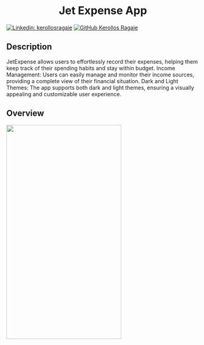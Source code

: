 <h1 align="center">Jet Expense App</h1>

[![Linkedin: kerollosragaie](https://img.shields.io/badge/-kerollosragaie-blue?style=flat-square&logo=Linkedin&logoColor=white&link=https://www.linkedin.com/in/kerollos-ragaie-youssef-b9529aa6/)](https://www.linkedin.com/in/kerollos-ragaie/)
[![GitHub Kerollos Ragaie](https://img.shields.io/github/followers/kerolosragaie?label=follow&style=social)](https://github.com/kerolosragaie)


## Description
JetExpense allows users to effortlessly record their expenses, helping them keep track of their spending habits and stay within budget.
Income Management: Users can easily manage and monitor their income sources, providing a complete view of their financial situation.
Dark and Light Themes: The app supports both dark and light themes, ensuring a visually appealing and customizable user experience.


## Overview

<img src="screenshots/preview_1.gif" width="300" height="560"/>
